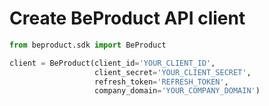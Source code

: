 # Create BeProduct API client
```python
from beproduct.sdk import BeProduct

client = BeProduct(client_id='YOUR_CLIENT_ID',
                   client_secret='YOUR_CLIENT_SECRET',
                   refresh_token='REFRESH_TOKEN',
                   company_domain='YOUR_COMPANY_DOMAIN')
```
